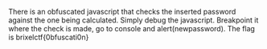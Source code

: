 There is an obfuscated javascript that checks the inserted password against the one being calculated. Simply debug the javascript. Breakpoint it where the check is made, go to console and alert(newpassword). The flag is brixelctf{0bfuscati0n}
